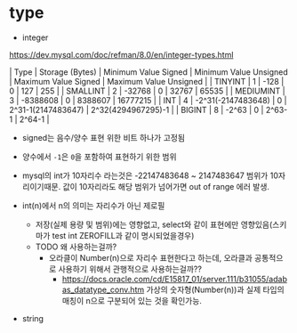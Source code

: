 
# type

- integer
  
https://dev.mysql.com/doc/refman/8.0/en/integer-types.html

| Type      | Storage (Bytes) | Minimum Value Signed | Minimum Value Unsigned | Maximum Value Signed | Maximum Value Unsigned |
| TINYINT   | 1               | -128                 | 0                      | 127                  | 255                    |
| SMALLINT  | 2               | -32768               | 0                      | 32767                | 65535                  |
| MEDIUMINT | 3               | -8388608             | 0                      | 8388607              | 16777215               |
| INT       | 4               | -2^31(-2147483648)   | 0                      | 2^31-1(2147483647)   | 2^32(4294967295)-1     |
| BIGINT    | 8               | -2^63                | 0                      | 2^63-1               | 2^64-1                 |

  - signed는 음수/양수 표현 위한 비트 하나가 고정됨
  - 양수에서 `-1`은 `0`을 포함하여 표현하기 위한 범위
  - mysql의 int가 10자리수 라는것은 -22147483648 ~ 2147483647 범위가 10자리이기때문. 
    값이 10자리라도 해당 범위가 넘어가면 out of range 에러 발생.
  - int(n)에서 n의 의미는 자리수가 아닌 제로필
    - 저장(실제 용량 및 범위)에는 영향없고, select와 같이 표현에만 영향있음(스키마가 test int ZEROFILL과 같이 명시되었을경우)
    - TODO 왜 사용하는걸까?
      - 오라클이 Number(n)으로 자리수 표현한다고 하는데, 오라클과 공통적으로 사용하기 위해서 관행적으로 사용하는걸까??
        - https://docs.oracle.com/cd/E15817_01/server.111/b31055/adabas_datatype_conv.htm
          가상의 숫자형(Number(n))과 실제 타입의 매칭이 n으로 구분되어 있는 것을 확인가능.

- string
